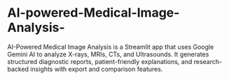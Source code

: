 # AI-powered-Medical-Image-Analysis-
AI-Powered Medical Image Analysis is a Streamlit app that uses Google Gemini AI to analyze X-rays, MRIs, CTs, and Ultrasounds. It generates structured diagnostic reports, patient-friendly explanations, and research-backed insights with export and comparison features.
